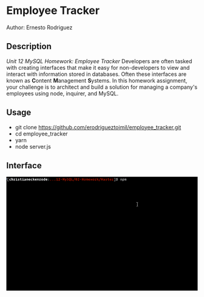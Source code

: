 # Employee Tracker

Author: Ernesto Rodriguez

## Description

_Unit 12 MySQL Homework: Employee Tracker_
Developers are often tasked with creating interfaces that make it easy for non-developers to view and interact with information stored in databases. Often these interfaces are known as **C**ontent **M**anagement **S**ystems. In this homework assignment, your challenge is to architect and build a solution for managing a company's employees using node, inquirer, and MySQL.

## Usage

- git clone https://github.com/erodrigueztoimil/employee_tracker.git
- cd employee_tracker
- yarn
- node server.js

## Interface

![Employee Tracker](Assets/employee-tracker.gif)
